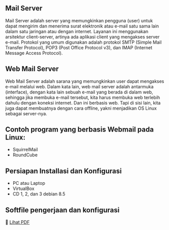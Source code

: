 ## Mail Server
Mail Server adalah server yang memungkinkan pengguna (user) untuk dapat mengirim dan menerima surat elektronik atau e-mail satu sama lain dalam satu jaringan atau dengan internet. Layanan ini menggunakan arsitektur client-server, artinya ada aplikasi client yang mengakses server e-mail. Protokol yang umum digunakan adalah protokol SMTP (Simple Mail Transfer Protocol), POP3 (Post Office Protocol v3), dan IMAP (Internet Message Access Protocol).

## Web Mail Server
Web Mail Server adalah sarana yang memungkinkan user dapat mengakses e-mail melalui web. Dalam kata lain, web mail server adalah antarmuka (interface), dengan kata lain sebuah e-mail yang berada di dalam web, sehingga jika membuka e-mail tersebut, kita harus membuka web terlebih dahulu dengan koneksi internet. Dan ini berbasis web. Tapi di sisi lain, kita juga dapat membuatnya dengan cara offline, yakni menjadikan OS Linux sebagai server-nya.

## Contoh program yang berbasis Webmail pada Linux:
- SquirrelMail
- RoundCube

## Persiapan Installasi dan Konfigurasi 
- PC atau Laptop  
- VirtualBox 
- CD 1, 2, dan 3 debian 8.5 

## Softfile pengerjaan dan konfigurasi
📄 [Lihat PDF](../../Docs/Softfile/Konfigurasi3.pdf)
